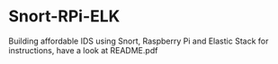 # Snort-RPi-ELK
Building affordable IDS using Snort, Raspberry Pi and Elastic Stack
for instructions, have a look at README.pdf
